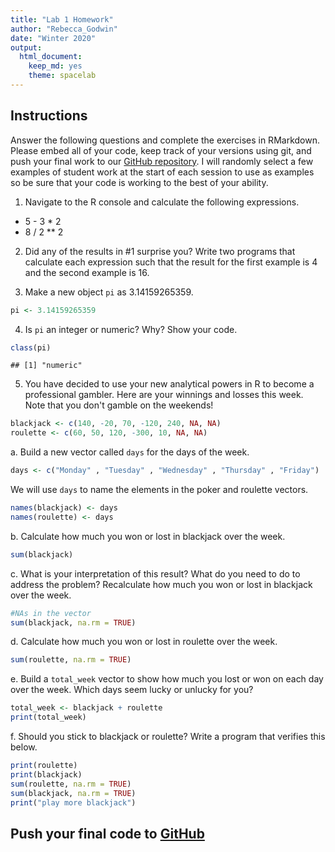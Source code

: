 ```yaml
---
title: "Lab 1 Homework"
author: "Rebecca_Godwin"
date: "Winter 2020"
output:
  html_document:
    keep_md: yes
    theme: spacelab
---
```


## Instructions
Answer the following questions and complete the exercises in RMarkdown. Please embed all of your code, keep track of your versions using git, and push your final work to our [GitHub repository](https://github.com/FRS417-DataScienceBiologists). I will randomly select a few examples of student work at the start of each session to use as examples so be sure that your code is working to the best of your ability.  

1. Navigate to the R console and calculate the following expressions.  
  + 5 - 3 * 2  
  + 8 / 2 ** 2  
  
2. Did any of the results in #1 surprise you? Write two programs that calculate each expression such that the result for the first example is 4 and the second example is 16.  

3. Make a new object `pi` as 3.14159265359.  


```r
pi <- 3.14159265359
```


4. Is `pi` an integer or numeric? Why? Show your code.  


```r
class(pi)
```

```
## [1] "numeric"
```


5. You have decided to use your new analytical powers in R to become a professional gambler. Here are your winnings and losses this week. Note that you don't gamble on the weekends!  

```r
blackjack <- c(140, -20, 70, -120, 240, NA, NA)
roulette <- c(60, 50, 120, -300, 10, NA, NA)
```

a. Build a new vector called `days` for the days of the week. 


```r
days <- c("Monday" , "Tuesday" , "Wednesday" , "Thursday" , "Friday")
```


We will use `days` to name the elements in the poker and roulette vectors.

```r
names(blackjack) <- days
names(roulette) <- days
```

b. Calculate how much you won or lost in blackjack over the week.  


```r
sum(blackjack)
```



c. What is your interpretation of this result? What do you need to do to address the problem? Recalculate how much you won or lost in blackjack over the week.  


```r
#NAs in the vector
sum(blackjack, na.rm = TRUE)
```


d. Calculate how much you won or lost in roulette over the week.  


```r
sum(roulette, na.rm = TRUE)
```

e. Build a `total_week` vector to show how much you lost or won on each day over the week. Which days seem lucky or unlucky for you?


```r
total_week <- blackjack + roulette
print(total_week)
```



f. Should you stick to blackjack or roulette? Write a program that verifies this below.  


```r
print(roulette)
print(blackjack)
sum(roulette, na.rm = TRUE)
sum(blackjack, na.rm = TRUE)
print("play more blackjack")
```


## Push your final code to [GitHub](https://github.com/FRS417-DataScienceBiologists)
